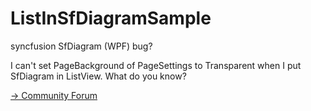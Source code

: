 # ListInSfDiagramSample
syncfusion SfDiagram (WPF) bug?

I can't set PageBackground of PageSettings to Transparent when I put SfDiagram in ListView. What do you know?

[-> Community Forum](https://www.syncfusion.com/forums/157491)